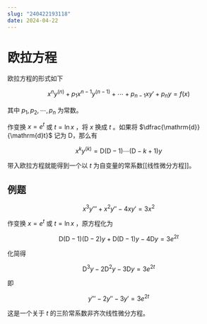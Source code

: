 ```yaml
---
slug: "240422193118"
date: 2024-04-22
---
```


# 欧拉方程

欧拉方程的形式如下

$$
x^ny^{(n)} + p_1x^{n - 1}y^{(n - 1)} + \cdots + p_{n - 1}xy' + p_ny = f(x)
$$

其中 $p_1, p_2, \cdots, p_n$ 为常数。

作变换 $x = e^t$ 或 $t = \ln x$ ，将 $x$ 换成 $t$ 。如果将 $\dfrac{\mathrm{d}}{\mathrm{d}t}$ 记为 $\mathrm{D}$，那么有

$$
x^ky^{(k)} = \mathrm{D}(\mathrm{D} - 1) \cdots (\mathrm{D} - k + 1)y
$$

带入欧拉方程就能得到一个以 $t$ 为自变量的常系数[[线性微分方程]]。

## 例题

$$
x^3y''' + x^2y'' - 4xy' = 3x^2
$$

作变换 $x = e^t$ 或 $t = \ln x$ ，原方程化为

$$
\mathrm{D}(\mathrm{D} - 1)(\mathrm{D} - 2)y + \mathrm{D}(\mathrm{D} - 1)y - 4\mathrm{D}y = 3e^{2t}
$$

化简得

$$
\mathrm{D}^3y - 2\mathrm{D}^2y - 3\mathrm{D}y = 3e^{2t}
$$

即

$$
y''' - 2y'' - 3y' = 3e^{2t}
$$

这是一个关于 $t$ 的三阶常系数非齐次线性微分方程。
